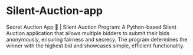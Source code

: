 # Silent-Auction-app
Secret Auction App 🎯 | Silent Auction Program: A Python-based Silent Auction application that allows multiple bidders to submit their bids anonymously, ensuring fairness and secrecy. The program determines the winner with the highest bid and showcases simple, efficient functionality.

